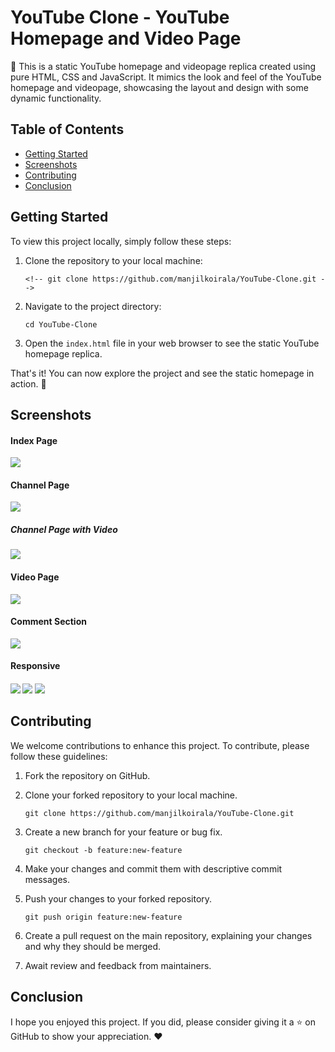 # YouTube Clone - YouTube Homepage and Video Page

🎥 This is a static YouTube homepage and videopage replica created using pure HTML, CSS and JavaScript. It mimics the look and feel of the YouTube homepage and videopage, showcasing the layout and design with some dynamic functionality.

## Table of Contents

- [Getting Started](#getting-started)
- [Screenshots](#screenshots)
- [Contributing](#contributing)
- [Conclusion](#conclusion)

## Getting Started

To view this project locally, simply follow these steps:

1. Clone the repository to your local machine:

   ```shell
   <!-- git clone https://github.com/manjilkoirala/YouTube-Clone.git -->
   ```

2. Navigate to the project directory:

   ```shell
   cd YouTube-Clone
   ```

3. Open the `index.html` file in your web browser to see the static YouTube homepage replica.

That's it! You can now explore the project and see the static homepage in action. 🚀

## Screenshots

<h4>Index Page</h4>
<img src="https://github.com/manjilkoirala/YouTube-Clone/assets/85267300/202b4cca-abe2-4a18-aa0c-da0469cccd1b"></img>
<h4>Channel Page</h4>
<img src="https://github.com/manjilkoirala/YouTube-Clone/assets/85267300/2e2514ce-7732-47da-b01b-996b1b9bf806"></img>

<h5>Channel Page with Video</h5>
<img src="https://github.com/manjilkoirala/YouTube-Clone/assets/85267300/a7d0dad0-a5e8-4878-92a0-cdc7d382be04"></img>

<h4>Video Page</h4>
<img src="https://github.com/manjilkoirala/YouTube-Clone/assets/85267300/defaf680-cd54-4b5f-8281-db4cb6316bcb"></img>

<h4>Comment Section</h4>
<img src="https://github.com/manjilkoirala/YouTube-Clone/assets/85267300/503dfd1e-5f3a-45e6-bcaf-2b730ca38479"></img>

<h4>Responsive<h4>
<img src="https://github.com/manjilkoirala/YouTube-Clone/assets/85267300/35c23bf6-742f-4071-bc15-fbb3a374259c" height:300px width:100px"></img>
<img src="https://github.com/manjilkoirala/YouTube-Clone/assets/85267300/bc474c72-ac8d-4d7d-a882-b62229dd4375" ></img>
<img src="https://github.com/manjilkoirala/YouTube-Clone/assets/85267300/a3dc16da-f646-4384-8097-a6d72944de5b"></img>




## Contributing

We welcome contributions to enhance this project. To contribute, please follow these guidelines:

1. Fork the repository on GitHub.

2. Clone your forked repository to your local machine.

   ```shell
   git clone https://github.com/manjilkoirala/YouTube-Clone.git
   ```

3. Create a new branch for your feature or bug fix.

   ```shell
   git checkout -b feature:new-feature
   ```

4. Make your changes and commit them with descriptive commit messages.

5. Push your changes to your forked repository.

   ```shell
   git push origin feature:new-feature
   ```

6. Create a pull request on the main repository, explaining your changes and why they should be merged.

7. Await review and feedback from maintainers.

## Conclusion

I hope you enjoyed this project. If you did, please consider giving it a ⭐️ on GitHub to show your appreciation. ❤️
